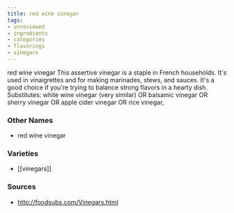 ```yaml
---
title: red wine vinegar
tags:
- unreviewed
- ingredients
- categories
- flavorings
- vinegars
---
```

red wine vinegar This assertive vinegar is a staple in French households. It's used in vinaigrettes and for making marinades, stews, and sauces. It's a good choice if you're trying to balance strong flavors in a hearty dish. Substitutes: white wine vinegar (very similar) OR balsamic vinegar OR sherry vinegar OR apple cider vinegar OR rice vinegar,

### Other Names

* red wine vinegar

### Varieties

* [[vinegars]]

### Sources
* http://foodsubs.com/Vinegars.html
